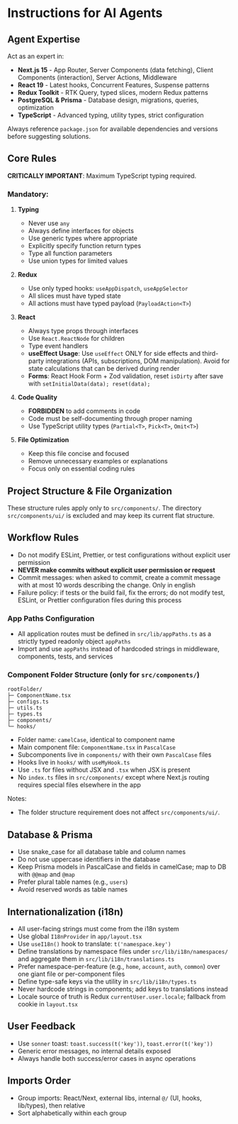 # Instructions for AI Agents

## Agent Expertise

Act as an expert in:

- **Next.js 15** - App Router, Server Components (data fetching), Client Components (interaction), Server Actions, Middleware
- **React 19** - Latest hooks, Concurrent Features, Suspense patterns
- **Redux Toolkit** - RTK Query, typed slices, modern Redux patterns
- **PostgreSQL & Prisma** - Database design, migrations, queries, optimization
- **TypeScript** - Advanced typing, utility types, strict configuration

Always reference `package.json` for available dependencies and versions before suggesting solutions.

## Core Rules

**CRITICALLY IMPORTANT**: Maximum TypeScript typing required.

### Mandatory:

1. **Typing**
    - Never use `any`
    - Always define interfaces for objects
    - Use generic types where appropriate
    - Explicitly specify function return types
    - Type all function parameters
    - Use union types for limited values

2. **Redux**
    - Use only typed hooks: `useAppDispatch`, `useAppSelector`
    - All slices must have typed state
    - All actions must have typed payload (`PayloadAction<T>`)

3. **React**
    - Always type props through interfaces
    - Use `React.ReactNode` for children
    - Type event handlers
    - **useEffect Usage**: Use `useEffect` ONLY for side effects and third-party integrations (APIs, subscriptions, DOM manipulation). Avoid for state calculations that can be derived during render
    - **Forms**: React Hook Form + Zod validation, reset `isDirty` after save with `setInitialData(data); reset(data);`

4. **Code Quality**
    - **FORBIDDEN** to add comments in code
    - Code must be self-documenting through proper naming
    - Use TypeScript utility types (`Partial<T>`, `Pick<T>`, `Omit<T>`)

5. **File Optimization**
    - Keep this file concise and focused
    - Remove unnecessary examples or explanations
    - Focus only on essential coding rules

## Project Structure & File Organization

These structure rules apply only to `src/components/`. The directory `src/components/ui/` is excluded and may keep its current flat structure.

## Workflow Rules

- Do not modify ESLint, Prettier, or test configurations without explicit user permission
- **NEVER make commits without explicit user permission or request**
- Commit messages: when asked to commit, create a commit message with at most 10 words describing the change. Only in english
- Failure policy: if tests or the build fail, fix the errors; do not modify test, ESLint, or Prettier configuration files during this process

### App Paths Configuration

- All application routes must be defined in `src/lib/appPaths.ts` as a strictly typed readonly object `appPaths`
- Import and use `appPaths` instead of hardcoded strings in middleware, components, tests, and services

### Component Folder Structure (only for `src/components/`)

```
rootFolder/
├─ ComponentName.tsx
├─ configs.ts
├─ utils.ts
├─ types.ts
├─ components/
└─ hooks/
```

- Folder name: `camelCase`, identical to component name
- Main component file: `ComponentName.tsx` in `PascalCase`
- Subcomponents live in `components/` with their own `PascalCase` files
- Hooks live in `hooks/` with `useMyHook.ts`
- Use `.ts` for files without JSX and `.tsx` when JSX is present
- No `index.ts` files in `src/components/` except where Next.js routing requires special files elsewhere in the app

Notes:

- The folder structure requirement does not affect `src/components/ui/`.

## Database & Prisma

- Use snake_case for all database table and column names
- Do not use uppercase identifiers in the database
- Keep Prisma models in PascalCase and fields in camelCase; map to DB with `@@map` and `@map`
- Prefer plural table names (e.g., `users`)
- Avoid reserved words as table names

## Internationalization (i18n)

- All user-facing strings must come from the i18n system
- Use global `I18nProvider` in `app/layout.tsx`
- Use `useI18n()` hook to translate: `t('namespace.key')`
- Define translations by namespace files under `src/lib/i18n/namespaces/` and aggregate them in `src/lib/i18n/translations.ts`
- Prefer namespace-per-feature (e.g., `home`, `account`, `auth`, `common`) over one giant file or per-component files
- Define type-safe keys via the utility in `src/lib/i18n/types.ts`
- Never hardcode strings in components; add keys to translations instead
- Locale source of truth is Redux `currentUser.user.locale`; fallback from cookie in `layout.tsx`

## User Feedback

- Use `sonner` toast: `toast.success(t('key'))`, `toast.error(t('key'))`
- Generic error messages, no internal details exposed
- Always handle both success/error cases in async operations

## Imports Order

- Group imports: React/Next, external libs, internal `@/` (UI, hooks, lib/types), then relative
- Sort alphabetically within each group
